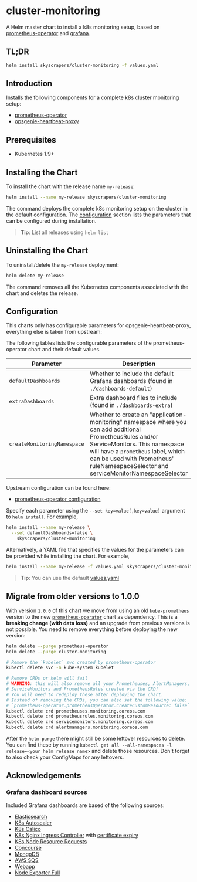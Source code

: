 # cluster-monitoring

A Helm master chart to install a k8s monitoring setup, based on [prometheus-operator](https://github.com/coreos/prometheus-operator) and [grafana](https://grafana.com/).

## TL;DR

```sh
helm install skyscrapers/cluster-monitoring -f values.yaml
```

## Introduction

Installs the following components for a complete k8s cluster monitoring setup:

- [prometheus-operator](https://github.com/helm/charts/tree/master/stable/prometheus-operator)
- [opsgenie-heartbeat-proxy](https://github.com/traum-ferienwohnungen/opsgenie-heartbeat-proxy)

## Prerequisites

- Kubernetes 1.9+

## Installing the Chart

To install the chart with the release name `my-release`:

```sh
helm install --name my-release skyscrapers/cluster-monitoring
```

The command deploys the complete k8s monitoring setup on the cluster in the default configuration. The [configuration](#configuration) section lists the parameters that can be configured during installation.

> **Tip**: List all releases using `helm list`

## Uninstalling the Chart

To uninstall/delete the `my-release` deployment:

```sh
helm delete my-release
```

The command removes all the Kubernetes components associated with the chart and deletes the release.

## Configuration

This charts only has configurable parameters for opsgenie-heartbeat-proxy, everything else is taken from upstream:

The following tables lists the configurable parameters of the prometheus-operator chart and their default values.

| Parameter                                 | Description                                                                                                                                                                                                                                                              | Default                              |
| ----------------------------------------- | ------------------------------------------------------------------------------------------------------------------------------------------------------------------------------------------------------------------------------------------------------------------------ | ------------------------------------ |
| `defaultDashboards`                       | Whether to include the default Grafana dashboards (found in `./dashboards-default`)                                                                                                                                                                                      | `true`                               |
| `extraDashboards`                         | Extra dashboard files to include (found in `./dashboards-extra`)                                                                                                                                                                                                         | `[]`                                 |
| `createMonitoringNamespace`               | Whether to create an "application-monitoring" namespace where you can add additional PrometheusRules and/or ServiceMonitors. This namespace will have a `prometheus` label, which can be used with Prometheus' ruleNamespaceSelector and serviceMonitorNamespaceSelector | `false`                              |

Upstream configuration can be found here:

- [prometheus-operator configuration](https://github.com/helm/charts/tree/master/stable/prometheus-operator#configuration)

Specify each parameter using the `--set key=value[,key=value]` argument to `helm install`. For example,

```sh
helm install --name my-release \
  --set defaultDashboards=false \
    skyscrapers/cluster-monitoring
```

Alternatively, a YAML file that specifies the values for the parameters can be provided while installing the chart. For example,

```sh
helm install --name my-release -f values.yaml skyscrapers/cluster-monitoring
```

> **Tip**: You can use the default [values.yaml](values.yaml)

## Migrate from older versions to 1.0.0

With version `1.0.0` of this chart we move from using an old [`kube-prometheus`](https://github.com/coreos/prometheus-operator/tree/master/helm) version to the new [`prometheus-operator`](https://github.com/helm/charts/tree/master/stable/prometheus-operator) chart as dependency. This is a **breaking change (with data loss)** and an upgrade from previous versions is not possible. You need to remove everything before deploying the new version:

```sh
helm delete --purge prometheus-operator
helm delete --purge cluster-monitoring

# Remove the `kubelet` svc created by prometheus-operator
kubectl delete svc -n kube-system kubelet

# Remove CRDs or helm will fail
# WARNING: this will also remove all your Prometheuses, AlertManagers,
# ServiceMonitors and PrometheusRules created via the CRD!
# You will need to redeploy these after deploying the chart.
# Instead of removing the CRDs, you can also set the following value:
# `prometheus-operator.prometheusOperator.createCustomResource: false`
kubectl delete crd prometheuses.monitoring.coreos.com
kubectl delete crd prometheusrules.monitoring.coreos.com
kubectl delete crd servicemonitors.monitoring.coreos.com
kubectl delete crd alertmanagers.monitoring.coreos.com
```

After the `helm purge` there might still be some leftover resources to delete. You can find these by running `kubectl get all --all-namespaces -l release=<your helm release name>` and delete those resources. Don't forget to also check your ConfigMaps for any leftovers.

## Acknowledgements

### Grafana dashboard sources

Included Grafana dashboards are based of the following sources:

- [Elasticsearch](https://grafana.com/dashboards/4358)
- [K8s Autoscaler](https://grafana.com/dashboards/3831)
- [K8s Calico](https://grafana.com/dashboards/3244)
- [K8s Nginx Ingress Controller](https://grafana.com/dashboards/6927) with [certificate expiry](https://grafana.com/dashboards/6927)
- [K8s Node Resource Requests](https://github.com/coreos/prometheus-operator/blob/master/helm/grafana/dashboards/kubernetes-resource-requests-dashboard.json)
- [Concourse](https://github.com/bosh-prometheus/prometheus-boshrelease/tree/master/jobs/grafana_dashboards/templates)
- [MongoDB](https://grafana.com/dashboards/2583)
- [AWS SQS](https://grafana.com/dashboards/584)
- [Webapp](https://grafana.com/dashboards/3816)
- [Node Exporter Full](https://grafana.com/grafana/dashboards/1860)
